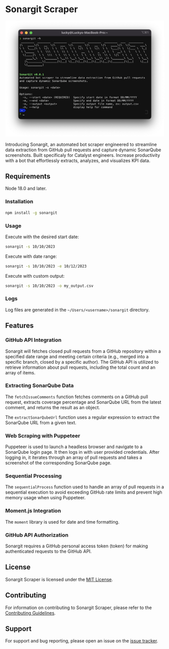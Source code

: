 # Sonargit Scraper

![Sonargit Scraper](src/images/banner.png)

Introducing Sonargit, an automated bot scraper engineered to streamline data extraction from GitHub pull requests and capture dynamic SonarQube screenshots. Built specificaly for Catalyst engineers. Increase productivity with a bot that effortlessly extracts, analyzes, and visualizes KPI data.

## Requirements

Node 18.0 and later.

### Installation

```bash
npm install -g sonargit
```

### Usage

Execute with the desired start date:

```bash
sonargit -s 10/10/2023
```


Execute with date range:

```bash
sonargit -s 10/10/2023 -e 10/12/2023
```

Execute with custom output:

```bash
sonargit -s 10/10/2023 -o my_output.csv
```

### Logs

Log files are generated in the `~/Users/<username>/sonargit` directory.

## Features

### GitHub API Integration

Sonargit will fetches closed pull requests from a GitHub repository within a specified date range and meeting certain criteria (e.g., merged into a specific branch, closed by a specific author).
The GitHub API is utilized to retrieve information about pull requests, including the total count and an array of items.

### Extracting SonarQube Data

The `fetchIssueComments` function fetches comments on a GitHub pull request, extracts coverage percentage and SonarQube URL from the latest comment, and returns the result as an object.

The `extractSonarQubeUrl` function uses a regular expression to extract the SonarQube URL from a given text.

###  Web Scraping with Puppeteer

Puppeteer is used to launch a headless browser and navigate to a SonarQube login page.
It then logs in with user provided credentials.
After logging in, it iterates through an array of pull requests and takes a screenshot of the corresponding SonarQube page.

### Sequential Processing

The `sequentialProcess` function used to handle an array of pull requests in a sequential execution to avoid exceeding GitHub rate limits and prevent high memory usage when using Puppeteer.
### Moment.js Integration

The `moment` library is used for date and time formatting.

### GitHub API Authorization

Sonargit requires a GitHub personal access token (token) for making authenticated requests to the GitHub API.

## License

Sonargit Scraper is licensed under the [MIT License](https://github.com/luckyaxl/sonargit/blob/main/LICENSE).

## Contributing

For information on contributing to Sonargit Scraper, please refer to the [Contributing Guidelines](https://github.com/luckyaxl/sonargit/blob/main/CONTRIBUTING.md).

## Support

For support and bug reporting, please open an issue on the [issue tracker](https://github.com/luckyaxl/sonargit/issues).
